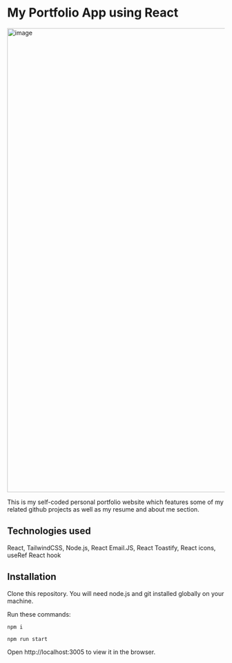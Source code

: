 # My Portfolio App using React 

<img width="1074" alt="image" src="https://github.com/Lishakuinkel/my-portfolio-using-react/assets/130411719/a42b3f5d-fb65-4ed9-86bc-321d1dd53ed2">


This is my self-coded personal portfolio website which features some of my related github projects as well as my resume and about me section.

## Technologies used

React, TailwindCSS, Node.js, React Email.JS, React Toastify, React icons, useRef React hook

## Installation

Clone this repository. You will need node.js and git installed globally on your machine.

Run these commands: 

```npm i```  

```npm run start```

Open http://localhost:3005 to view it in the browser.

##

